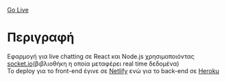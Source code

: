 [Go Live](https://chatwithme-app.netlify.app/) 

# Περιγραφή

Εφαρμογή για live chatting σε React και Node.js χρησιμοποιόντας [socket.io](https://socket.io/)(βιβλιοθήκη η οποία μεταφέρει real time δεδομένα)<br />
To deploy για το front-end έγινε σε [Netlify](https://www.netlify.com/) ενώ για το back-end σε [Heroku](www.heroku.com)


